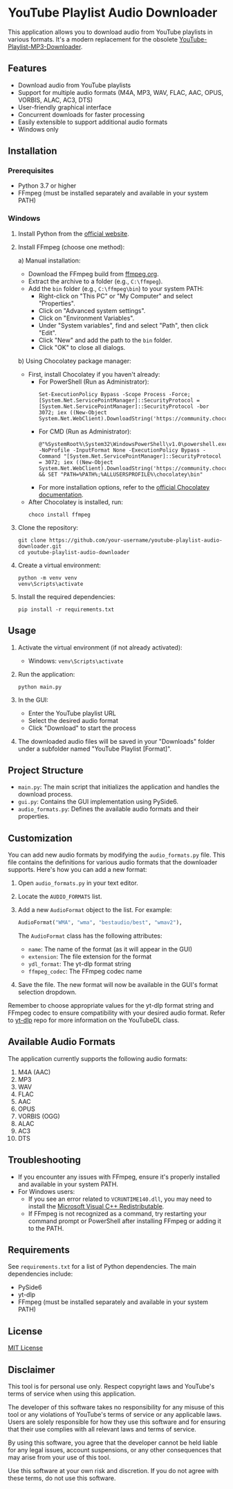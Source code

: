 # YouTube Playlist Audio Downloader

This application allows you to download audio from YouTube playlists in various formats. It's a modern replacement for the obsolete [YouTube-Playlist-MP3-Downloader](https://github.com/fm-frga/YouTube-Playlist-MP3-Downloader).

## Features

- Download audio from YouTube playlists
- Support for multiple audio formats (M4A, MP3, WAV, FLAC, AAC, OPUS, VORBIS, ALAC, AC3, DTS)
- User-friendly graphical interface
- Concurrent downloads for faster processing
- Easily extensible to support additional audio formats
- Windows only

## Installation

### Prerequisites

- Python 3.7 or higher
- FFmpeg (must be installed separately and available in your system PATH)

### Windows

1. Install Python from the [official website](https://www.python.org/downloads/windows/).

2. Install FFmpeg (choose one method):

   a) Manual installation:
   - Download the FFmpeg build from [ffmpeg.org](https://www.ffmpeg.org/download.html#build-windows).
   - Extract the archive to a folder (e.g., `C:\ffmpeg`).
   - Add the `bin` folder (e.g., `C:\ffmpeg\bin`) to your system PATH:
     - Right-click on "This PC" or "My Computer" and select "Properties".
     - Click on "Advanced system settings".
     - Click on "Environment Variables".
     - Under "System variables", find and select "Path", then click "Edit".
     - Click "New" and add the path to the `bin` folder.
     - Click "OK" to close all dialogs.

   b) Using Chocolatey package manager:
   - First, install Chocolatey if you haven't already:
     - For PowerShell (Run as Administrator):
       ```
       Set-ExecutionPolicy Bypass -Scope Process -Force; [System.Net.ServicePointManager]::SecurityProtocol = [System.Net.ServicePointManager]::SecurityProtocol -bor 3072; iex ((New-Object System.Net.WebClient).DownloadString('https://community.chocolatey.org/install.ps1'))
       ```
     - For CMD (Run as Administrator):
       ```
       @"%SystemRoot%\System32\WindowsPowerShell\v1.0\powershell.exe" -NoProfile -InputFormat None -ExecutionPolicy Bypass -Command "[System.Net.ServicePointManager]::SecurityProtocol = 3072; iex ((New-Object System.Net.WebClient).DownloadString('https://community.chocolatey.org/install.ps1'))" && SET "PATH=%PATH%;%ALLUSERSPROFILE%\chocolatey\bin"
       ```
     - For more installation options, refer to the [official Chocolatey documentation](https://docs.chocolatey.org/en-us/choco/setup/#more-install-options).
   - After Chocolatey is installed, run:
     ```
     choco install ffmpeg
     ```

3. Clone the repository:
   ```
   git clone https://github.com/your-username/youtube-playlist-audio-downloader.git
   cd youtube-playlist-audio-downloader
   ```

4. Create a virtual environment:
   ```
   python -m venv venv
   venv\Scripts\activate
   ```

5. Install the required dependencies:
   ```
   pip install -r requirements.txt
   ```

## Usage

1. Activate the virtual environment (if not already activated):
   - Windows: `venv\Scripts\activate`

2. Run the application:
   ```
   python main.py
   ```

3. In the GUI:
   - Enter the YouTube playlist URL
   - Select the desired audio format
   - Click "Download" to start the process

4. The downloaded audio files will be saved in your "Downloads" folder under a subfolder named "YouTube Playlist [Format]".

## Project Structure

- `main.py`: The main script that initializes the application and handles the download process.
- `gui.py`: Contains the GUI implementation using PySide6.
- `audio_formats.py`: Defines the available audio formats and their properties.

## Customization

You can add new audio formats by modifying the `audio_formats.py` file. This file contains the definitions for various audio formats that the downloader supports. Here's how you can add a new format:

1. Open `audio_formats.py` in your text editor.
2. Locate the `AUDIO_FORMATS` list.
3. Add a new `AudioFormat` object to the list. For example:
   ```python
   AudioFormat("WMA", "wma", "bestaudio/best", "wmav2"),
   ```
   The `AudioFormat` class has the following attributes:
   - `name`: The name of the format (as it will appear in the GUI)
   - `extension`: The file extension for the format
   - `ydl_format`: The yt-dlp format string
   - `ffmpeg_codec`: The FFmpeg codec name

4. Save the file. The new format will now be available in the GUI's format selection dropdown.

Remember to choose appropriate values for the yt-dlp format string and FFmpeg codec to ensure compatibility with your desired audio format. Refer to [yt-dlp](https://github.com/yt-dlp/yt-dlp) repo for more information on the YouTubeDL class.

## Available Audio Formats

The application currently supports the following audio formats:

1. M4A (AAC)
2. MP3
3. WAV
4. FLAC
5. AAC
6. OPUS
7. VORBIS (OGG)
8. ALAC
9. AC3
10. DTS

## Troubleshooting

- If you encounter any issues with FFmpeg, ensure it's properly installed and available in your system PATH.
- For Windows users:
  - If you see an error related to `VCRUNTIME140.dll`, you may need to install the [Microsoft Visual C++ Redistributable](https://support.microsoft.com/en-us/help/2977003/the-latest-supported-visual-c-downloads).
  - If FFmpeg is not recognized as a command, try restarting your command prompt or PowerShell after installing FFmpeg or adding it to the PATH.

## Requirements

See `requirements.txt` for a list of Python dependencies. The main dependencies include:

- PySide6
- yt-dlp
- FFmpeg (must be installed separately and available in your system PATH)



## License

[MIT License](LICENSE)

## Disclaimer

This tool is for personal use only. Respect copyright laws and YouTube's terms of service when using this application.

The developer of this software takes no responsibility for any misuse of this tool or any violations of YouTube's terms of service or any applicable laws. Users are solely responsible for how they use this software and for ensuring that their use complies with all relevant laws and terms of service.

By using this software, you agree that the developer cannot be held liable for any legal issues, account suspensions, or any other consequences that may arise from your use of this tool.

Use this software at your own risk and discretion. If you do not agree with these terms, do not use this software.
